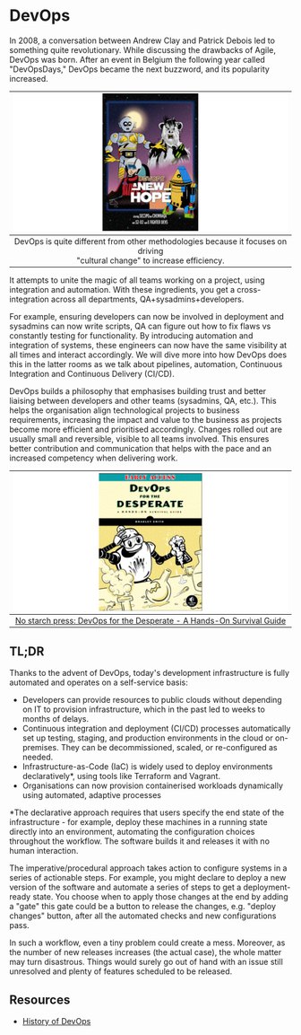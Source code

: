 # DevOps

In 2008, a conversation between Andrew Clay and Patrick Debois led to something quite revolutionary. While discussing 
the drawbacks of Agile, DevOps was born. After an event in Belgium the following year called "DevOpsDays," DevOps 
became the next buzzword, and its popularity increased.

| ![DevOps Empire](../../_static/images/devops.png)
|:--:|
| DevOps is quite different from other methodologies because it focuses on driving <br>"cultural change" to increase efficiency. |

It attempts to unite the magic of all teams working on a project, using integration and automation. 
With these ingredients, you get a cross-integration across all departments, QA+sysadmins+developers. 

For example, 
ensuring developers can now be involved in deployment and sysadmins can now write scripts, QA can figure out how to 
fix flaws vs constantly testing for functionality. By introducing automation and integration of systems, these 
engineers can now have the same visibility at all times and interact accordingly. We will dive more into how DevOps 
does this in the latter rooms as we talk about pipelines, automation, Continuous Integration and Continuous Delivery 
(CI/CD).

DevOps builds a philosophy that emphasises building trust and better liaising between developers and other teams 
(sysadmins, QA, etc.). This helps the organisation align technological projects to business requirements, increasing 
the impact and value to the business as projects become more efficient and prioritised accordingly. Changes rolled 
out are usually small and reversible, visible to all teams involved. This ensures better contribution and communication 
that helps with the pace and an increased competency when delivering work.

| ![DevOps Desperate](../../_static/images/desperate-devops.png)
|:--:|
| [No starch press: DevOps for the Desperate - A Hands-On Survival Guide](https://nostarch.com/devops-desperate) |

## TL;DR

Thanks to the advent of DevOps, today's development infrastructure is fully automated and operates on a self-service 
basis:

* Developers can provide resources to public clouds without depending on IT to provision infrastructure, which in the past led to weeks to months of delays.
* Continuous integration and deployment (CI/CD) processes automatically set up testing, staging, and production environments in the cloud or on-premises. They can be decommissioned, scaled, or re-configured as needed.
* Infrastructure-as-Code (IaC) is widely used to deploy environments declaratively*, using tools like Terraform and Vagrant.
* Organisations can now provision containerised workloads dynamically using automated, adaptive processes

*The declarative approach requires that users specify the end state of the infrastructure - for example, deploy these 
machines in a running state directly into an environment, automating the configuration choices throughout the workflow. 
The software builds it and releases it with no human interaction.

The imperative/procedural approach takes action to configure systems in a series of actionable steps. For example, 
you might declare to deploy a new version of the software and automate a series of steps to get a deployment-ready 
state. You choose when to apply those changes at the end by adding a "gate" this gate could be a button to release 
the changes, e.g. "deploy changes" button, after all the automated checks and new configurations pass.

In such a workflow, even a tiny problem could create a mess. Moreover, as the number of new releases increases 
(the actual case), the whole matter may turn disastrous. Things would surely go out of hand with an issue still 
unresolved and plenty of features scheduled to be released.

## Resources

* [History of DevOps](https://www.appknox.com/blog/history-of-devops)